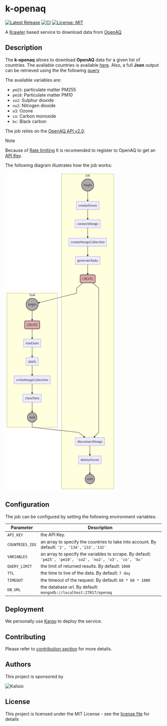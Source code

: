 # k-openaq

[![Latest Release](https://img.shields.io/github/v/tag/kalisio/k-openaq?sort=semver&label=latest)](https://github.com/kalisio/k-openaq/releases)
[![CI](https://github.com/kalisio/k-openaq/actions/workflows/main.yaml/badge.svg)](https://github.com/kalisio/k-openaq/actions/workflows/main.yaml)
[![License: MIT](https://img.shields.io/badge/License-MIT-yellow.svg)](https://opensource.org/licenses/MIT)

A [Krawler](https://kalisio.github.io/krawler/) based service to download data from [OpenAQ](https://openaq.org)

## Description

The **k-openaq** allows to download **OpenAQ** data for a given list of countries.
The available countries is available [here](https://docs.openaq.org/reference/countries_get_v2_countries_get). Also, a full **Json** output can be retrieved using the the following [query](https://api.openaq.org/v2/countries)

The available variables are:
* `pm25`: particulate matter PM255
* `pm10`: Particulate matter PM10
* `so2`: Sulphur dioxide  
* `no2`: Nitrogen dioxide 
* `o3`: Ozone
* `co`: Carbon monoxide 
* `bc`: Black carbon

The job relies on the [OpenAQ API v2.0](https://docs.openaq.org/reference/introduction-1).

> [!NOTE]
> Because of [Rate limiting](https://docs.openaq.org/docs/usage-limits#rate-limiting) It is recomended to register to OpenAQ to get an [API Key](https://docs.openaq.org/docs/getting-started#api-key).

The following diagram illustrates how the job works:

![diagram](./jobfile.png)

## Configuration

The job can be configured by setting the following environment variables:

| Parameter | Description |
|---|---|
| `API_KEY` | the API Key. |
| `COUNTRIES_IDS` | an array to specify the countries to take into account. By default:  `'2', '134','133','132'` |
| `VARIABLES` | an array to specify the variables to scrape. By default: `'pm25', 'pm10', 'so2', 'no2', 'o3', 'co', 'bc'` |
| `QUERY_LIMIT` | the limit of returned results. By default: `1000` |
| `TTL` | the time to live of the data. By default: `7 day` |
| `TIMEOUT` | the timeout of the request. By default: `60 * 60 * 1000` |
| `DB_URL` | the database url. By default: `mongodb://localhost:27017/openaq` |

## Deployment

We personally use [Kargo](https://kalisio.github.io/kargo/) to deploy the service.

## Contributing

Please refer to [contribution section](./CONTRIBUTING.md) for more details.

## Authors

This project is sponsored by 

![Kalisio](https://s3.eu-central-1.amazonaws.com/kalisioscope/kalisio/kalisio-logo-black-256x84.png)

## License

This project is licensed under the MIT License - see the [license file](./LICENSE) for details
